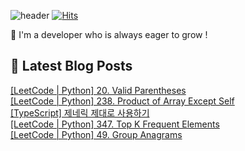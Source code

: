 

![header](https://capsule-render.vercel.app/api?type=venom&height=300&color=gradient&text=Hello%20!&textBg=false&fontSize=70&animation=blink&section=header&reversal=false)
[![Hits](https://hits.seeyoufarm.com/api/count/incr/badge.svg?url=https%3A%2F%2Fgithub.com%2Fyesolz%2Fhit-counter&count_bg=%23C6CCFF&title_bg=%23C8C8C8&icon=&icon_color=%23E7E7E7&title=welcome&edge_flat=false)](https://hits.seeyoufarm.com)

🚀 I'm a developer who is always eager to grow !

## 💌 Latest Blog Posts

<a href=https://yesolz.tistory.com/entry/LeetCode-Python-20-Valid-Parentheses>[LeetCode | Python] 20. Valid Parentheses</a></br><a href=https://yesolz.tistory.com/entry/LeetCode-Python-238-Product-of-Array-Except-Self>[LeetCode | Python] 238. Product of Array Except Self</a></br><a href=https://yesolz.tistory.com/entry/TypeScript-%EC%A0%9C%EB%84%A4%EB%A6%AD-%EC%A0%9C%EB%8C%80%EB%A1%9C-%EC%82%AC%EC%9A%A9%ED%95%98%EA%B8%B0>[TypeScript] 제네릭 제대로 사용하기</a></br><a href=https://yesolz.tistory.com/entry/LeetCode-Python-347-Top-K-Frequent-Elements>[LeetCode | Python] 347. Top K Frequent Elements</a></br><a href=https://yesolz.tistory.com/entry/LeetCode-Python-49-Group-Anagrams>[LeetCode | Python] 49. Group Anagrams</a></br>